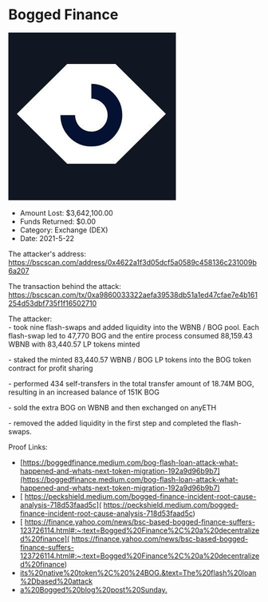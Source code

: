 # Bogged Finance
![Bogged Finance](/rektimages/Bogged-Finance.png)
- Amount Lost: $3,642,100.00
- Funds Returned: $0.00
- Category: Exchange (DEX)
- Date: 2021-5-22

The attacker's address:  
https://bscscan.com/address/0x4622a1f3d05dcf5a0589c458136c231009b6a207  
  
The transaction behind the attack:  
https://bscscan.com/tx/0xa9860033322aefa39538db51a1ed47cfae7e4b161254d53dbf735f1f16502710  
  
The attacker:  
\- took nine flash-swaps and added liquidity into the WBNB / BOG pool. Each flash-swap led to 47,770 BOG and the entire process consumed 88,159.43 WBNB with 83,440.57 LP tokens minted  
  
\- staked the minted 83,440.57 WBNB / BOG LP tokens into the BOG token contract for profit sharing  
  
\- performed 434 self-transfers in the total transfer amount of 18.74M BOG, resulting in an increased balance of 151K BOG  
  
\- sold the extra BOG on WBNB and then exchanged on anyETH  
  
\- removed the added liquidity in the first step and completed the flash-swaps.


Proof Links:
- [https://boggedfinance.medium.com/bog-flash-loan-attack-what-happened-and-whats-next-token-migration-192a9d96b9b7](https://boggedfinance.medium.com/bog-flash-loan-attack-what-happened-and-whats-next-token-migration-192a9d96b9b7)
- [ https://peckshield.medium.com/bogged-finance-incident-root-cause-analysis-718d53faad5c]( https://peckshield.medium.com/bogged-finance-incident-root-cause-analysis-718d53faad5c)
- [ https://finance.yahoo.com/news/bsc-based-bogged-finance-suffers-123726114.html#:~:text=Bogged%20Finance%2C%20a%20decentralized%20finance]( https://finance.yahoo.com/news/bsc-based-bogged-finance-suffers-123726114.html#:~:text=Bogged%20Finance%2C%20a%20decentralized%20finance)
- [its%20native%20token%2C%20%24BOG.&text=The%20flash%20loan%2Dbased%20attack](its%20native%20token%2C%20%24BOG.&text=The%20flash%20loan%2Dbased%20attack)
- [a%20Bogged%20blog%20post%20Sunday.](a%20Bogged%20blog%20post%20Sunday.)


